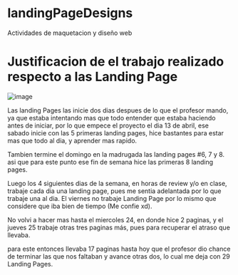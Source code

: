 
# landingPageDesigns
Actividades de maquetacion y diseño web

# Justificacion de el trabajo realizado respecto a las Landing Page


![image](https://github.com/Ineidy/landingPageDesigns/assets/160775201/274e9a6a-cf07-45d6-b8fa-73e087da7b56)


Las landing Pages las inicie dos dias despues de lo que el profesor mando, ya que estaba intentando mas que todo entender que estaba haciendo antes de iniciar, por lo que empece el proyecto el dia 13 de abril, ese sabado inicie con las 5 primeras landing pages, hice bastantes para estar mas que todo al dia, y aprender mas rapido.

Tambien termine el domingo en la madrugada las landing pages #6, 7 y 8.
asi que para este punto ese fin de semana hice las primeras 8 landing pages.

Luego los 4 siguientes dias de la semana, en horas de review y/o en clase, trabaje cada dia una landing page, pues me sentia adelantada por lo que trabaje una al dia.
El viernes no trabaje Landing Page por lo mismo que considere que iba bien de tiempo (Me confie xd).

No volvi a hacer mas hasta el miercoles 24, en donde hice 2 paginas, y el jueves 25 trabaje otras tres paginas más, pues para recuperar el atraso que llevaba.


para este entonces llevaba 17 paginas hasta hoy que el profesor dio chance de terminar las que nos faltaban y avance otras dos, lo cual me deja con 29 Landing Pages.

